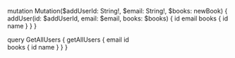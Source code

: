 mutation Mutation($addUserId: String!, $email: String!, $books: newBook) {
  addUser(id: $addUserId, email: $email, books: $books) {
    id
    email
    books {
      id
      name
    }
  }
}



query GetAllUsers {
  getAllUsers {
    email
    id    
    books {
      id
      name
    }
  }
}
